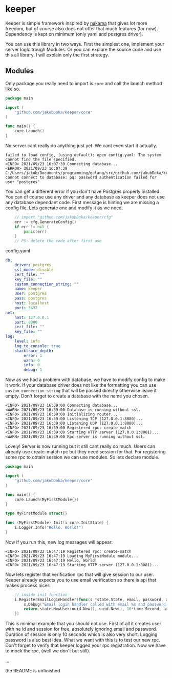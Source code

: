 # keeper

Keeper is simple framework inspired by [nakama](https://github.com/heroiclabs/nakama) that gives lot more freedom, but of course also does not offer that much features (for now). Dependency is kept on minimum (only yaml and postgres driver).

You can use this library in two ways. First the simplest one, implement your server logic trough Modules. Or you can explore the source code and use this all library. I will explain only the first strategy.

## Modules

Only package you really need to import is `core` and call the launch method like so.

```go
package main

import (
    "github.com/jakubDoka/keeper/core"
)

func main() {
    core.Launch()
}
```

No server cant really do anything just yet. We cant even start it actually.

```log
failed to load config, (using default): open config.yaml: The system cannot find the file specified.
<INFO> 2021/09/23 16:07:39 Connecting database...
<ERROR> 2021/09/23 16:07:39
C:/Users/jakub/Documents/programming/golang/src/github.com/jakubDoka/keeper/core/core.go:42
cannot connect to database: pq: password authentication failed for user "postgres"
```

You can get a different error if you don't have Postgres properly installed. You can of course use any driver and any database as keeper does not use any database dependant code. First message is hinting we are missing a config file. Lets generate one and modify it as we need.

```go
    // import "github.com/jakubDoka/keeper/cfg"
    err := cfg.GenerateConfig()
    if err != nil {
        panic(err)
    }
    // PS: delete the code after first use
```

config.yaml

```yaml
db:
    driver: postgres
    ssl_mode: disable
    cert_file: ""
    key_file: ""
    custom_connection_string: ""
    name: keeper
    user: postgres
    pass: postgres
    host: localhost
    port: 5432
net:
    host: 127.0.0.1
    port: 8080
    cert_file: ""
    key_file: ""
log:
    level: info
    log_to_console: true
    stacktrace_depth:
        error: 1
        warn: 0
        info: 0
        debug: 1
```

Now as we had a problem with database, we have to modify config to make it work. If your database driver does not like the formatting you can use `custom_connection_string` that will be passed directly otherwise leave it empty. Don't forget to create a database with the name you chosen.

```log
<INFO> 2021/09/23 16:39:00 Connecting database...
<WARN> 2021/09/23 16:39:00 Database is running without ssl.
<INFO> 2021/09/23 16:39:00 Initializing router...
<INFO> 2021/09/23 16:39:00 Listening TCP (127.0.0.1:8080)...
<INFO> 2021/09/23 16:39:00 Listening UDP (127.0.0.1:8080)...
<INFO> 2021/09/23 16:39:00 Registered rpc: create-match
<INFO> 2021/09/23 16:39:00 Starting HTTP server (127.0.0.1:8081)...
<WARN> 2021/09/23 16:39:00 Rpc server is running without ssl.
```

Lovely! Server is now running but it still cant really do much. Users can already use create-match rpc but they need session for that. For registering some rpc to obtain session we can use modules. So lets declare module.

```go
package main

import (
    "github.com/jakubDoka/keeper/core"
)

func main() {
    core.Launch(MyFirstModule{})
}

type MyFirstModule struct{}

func (MyFirstModule) Init(i core.InitState) {
    i.Logger.Info("Hello, World!")
}
```

Now if you run this, new log messages will appear:

```log
<INFO> 2021/09/23 16:47:19 Registered rpc: create-match
<INFO> 2021/09/23 16:47:19 Loading MyFirstModule module...
<INFO> 2021/09/23 16:47:19 Hello, World!
<INFO> 2021/09/23 16:47:19 Starting HTTP server (127.0.0.1:8081)...
```

Now lets register that verification rpc that will give session to our user. Keeper already expects you to use email verification so there is api that makes process nicer:

```go
    // inside init function
    i.RegisterEmailLoginHandler(func(s *state.State, email, password, addr string) (*state.User, error) {
        s.Debug("Email login handler called with email %s and password %s from address %s", email, password, addr)
        return state.NewUser(uuid.New(), uuid.New(), 10*time.Second, addr), nil
    })
```

This is minimal example that you should not use. First of all it creates user with ne id and session for free, absolutely ignoring email and password. Duration of session is only 10 seconds which is also very short. Logging password is also best idea. What we want with this is to test our new rpc. Don't forget to verify that keeper logged your rpc registration. Now we have to mock the rpc, (well we don't but still).

...

the README is unfinished
